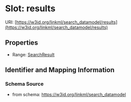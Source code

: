 # Slot: results

URI: [https://w3id.org/linkml/search_datamodel/results](https://w3id.org/linkml/search_datamodel/results)



<!-- no inheritance hierarchy -->


## Properties

 * Range: [SearchResult](SearchResult.md)



## Identifier and Mapping Information







### Schema Source


* from schema: https://w3id.org/linkml/search_datamodel




